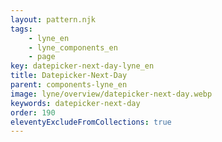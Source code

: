 ```yaml
---
layout: pattern.njk
tags: 
    - lyne_en
    - lyne_components_en
    - page
key: datepicker-next-day-lyne_en
title: Datepicker-Next-Day
parent: components-lyne_en
image: lyne/overview/datepicker-next-day.webp
keywords: datepicker-next-day
order: 190
eleventyExcludeFromCollections: true
---
```

